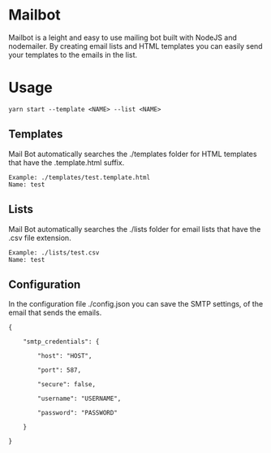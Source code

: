 # Mailbot

Mailbot is a leight and easy to use mailing bot built with NodeJS and nodemailer. By creating email lists and HTML templates you can easily send your templates to the emails in the list.

# Usage

    yarn start --template <NAME> --list <NAME>

## Templates

Mail Bot automatically searches the ./templates folder for HTML templates that have the .template.html suffix.

    Example: ./templates/test.template.html
    Name: test

## Lists

Mail Bot automatically searches the ./lists folder for email lists that have the .csv file extension.

    Example: ./lists/test.csv
    Name: test

## Configuration

In the configuration file ./config.json you can save the SMTP settings, of the email that sends the emails.

    {

		"smtp_credentials": {

			"host": "HOST",

			"port": 587,

			"secure": false,

			"username": "USERNAME",

			"password": "PASSWORD"

		}

	}
